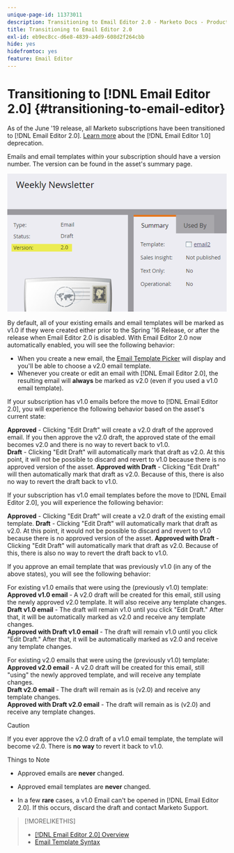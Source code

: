 ```yaml
---
unique-page-id: 11373011
description: Transitioning to Email Editor 2.0 - Marketo Docs - Product Documentation
title: Transitioning to Email Editor 2.0
exl-id: eb9ec8cc-d6e8-4839-a4d9-608d2f264cbb
hide: yes
hidefromtoc: yes
feature: Email Editor
---
```

# Transitioning to [!DNL Email Editor 2.0] {#transitioning-to-email-editor}

As of the June '19 release, all Marketo subscriptions have been transitioned to [!DNL Email Editor 2.0]. [Learn more](https://nation.marketo.com/docs/DOC-7038) about the [!DNL Email Editor 1.0] deprecation.

Emails and email templates within your subscription should have a version number. The version can be found in the asset's summary page.

![](assets/five-5.png)

By default, all of your existing emails and email templates will be marked as v1.0 if they were created either prior to the Spring '16 Release, or after the release when Email Editor 2.0 is disabled. With Email Editor 2.0 now automatically enabled, you will see the following behavior:

* When you create a new email, the [Email Template Picker](email-template-picker-overview.md) will display and you'll be able to choose a v2.0 email template.
* Whenever you create or edit an email with [!DNL Email Editor 2.0], the resulting email will **always** be marked as v2.0 (even if you used a v1.0 email template).

If your subscription has v1.0 emails before the move to [!DNL Email Editor 2.0], you will experience the following behavior based on the asset's current state:

**Approved** - Clicking "Edit Draft" will create a v2.0 draft of the approved email. If you then approve the v2.0 draft, the approved state of the email becomes v2.0 and there is no way to revert back to v1.0.  
**Draft** - Clicking "Edit Draft" will automatically mark that draft as v2.0. At this point, it will not be possible to discard and revert to v1.0 because there is no approved version of the asset.
**Approved with Draft** - Clicking "Edit Draft" will then automatically mark that draft as v2.0. Because of this, there is also no way to revert the draft back to v1.0.

If your subscription has v1.0 email templates before the move to [!DNL Email Editor 2.0], you will experience the following behavior:

**Approved** - Clicking "Edit Draft" will create a v2.0 draft of the existing email template.
**Draft** - Clicking "Edit Draft" will automatically mark that draft as v2.0. At this point, it would not be possible to discard and revert to v1.0 because there is no approved version of the asset.
**Approved with Draft** - Clicking "Edit Draft" will automatically mark that draft as v2.0. Because of this, there is also no way to revert the draft back to v1.0.

If you approve an email template that was previously v1.0 (in any of the above states), you will see the following behavior:

For existing v1.0 emails that were using the (previously v1.0) template:  
**Approved v1.0 email** - A v2.0 draft will be created for this email, still using the newly approved v2.0 template. It will also receive any template changes.  
**Draft v1.0 email** - The draft will remain v1.0 until you click "Edit Draft." After that, it will be automatically marked as v2.0 and receive any template changes.  
**Approved with Draft v1.0 email** - The draft will remain v1.0 until you click "Edit Draft." After that, it will be automatically marked as v2.0 and receive any template changes.

For existing v2.0 emails that were using the (previously v1.0) template:  
**Approved v2.0 email** - A v2.0 draft will be created for this email, still "using" the newly approved template, and will receive any template changes.  
**Draft v2.0 email** - The draft will remain as is (v2.0) and receive any template changes.  
**Approved with Draft v2.0 email** - The draft will remain as is (v2.0) and receive any template changes.

>[!CAUTION]
>
>If you ever approve the v2.0 draft of a v1.0 email template, the template will become v2.0. There is **no way** to revert it back to v1.0.

Things to Note

* Approved emails are **never** changed.

* Approved email templates are **never** changed.

* In a few **rare** cases, a v1.0 Email can't be opened in [!DNL Email Editor 2.0]. If this occurs, discard the draft and contact Marketo Support.

>[!MORELIKETHIS]
>
>* [[!DNL Email Editor 2.0] Overview](/help/marketo/product-docs/email-marketing/general/email-editor-2/email-editor-v2-0-overview.md)
>* [Email Template Syntax](/help/marketo/product-docs/email-marketing/general/email-editor-2/email-template-syntax.md)

